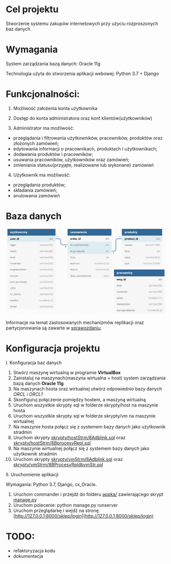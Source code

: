 Cel projektu 
==========

Stworzenie systemu zakupów internetowych przy użyciu rozproszonych baz danych.

Wymagania
==========

System zarządzania bazą danych: Oracle 11g

Technologia użyta do stworzenia aplikacji webowej: Python 3.7 + Django

Funkcjonalności:
==============
1. Możliwość założenia konta użytkownika

2. Dostęp do konta administratora oraz kont klientów(użytkowników)

3. Administrator ma możliwość:
* przeglądania i filtrowania użytkowników, pracowników, produktów oraz złożonych zamówień;
* edytowania informacji o pracownikach, produktach i użytkownikach;
* dodawania produktów i pracowników;
* usuwania pracowników, użytkowników oraz zamówień;
* zmieniania statusu(przyjęte, realizowane lub wykonane) zamówień

4. Użytkownik ma możliwość:
* przeglądania produktów;
* składania zamówień;
* anulowania zamówień

Baza danych
========

![tabele schemat](tabele.png "Tabele w bazie danych")

Informacje na temat zastosowanych mechanizmów replikacji oraz partycjonowania są zawarte w [sprawozdaniu](https://github.com/robert-czwartosz/sklep-internetowy/blob/main/ROBDsprawozdanie.pdf).

Konfiguracja projektu
===================

I. Konfiguracja baz danych

1. Stwórz maszynę wirtualną w programie **VirtualBox**
2. Zainstaluj na maszynach(maszyna wirtualna + host) system zarządzania bazą danych **Oracle 11g**
3. Na maszynach hosta oraz wirtualnej utwórz odpowiednio bazy danych *ORCL* i *ORCL1*
4. Skonfiguruj połączenie pomiędzy hostem, a maszyną wirtualną
5. Uruchom wszystkie skrypty sql w folderze skrypty/host na maszynie hosta
6. Uruchom wszystkie skrypty sql w folderze skrypty/vm na maszynie wirtualnej
7. Na maszynie hosta połącz się z systemem bazy danych jako użytkownik stradmin
8. Uruchom skrypty [skrypty/hostStrm/8Adblink.sql](https://github.com/robert-czwartosz/sklep-internetowy/blob/main/skrypty/hostStrm/8Adblink.sql) oraz [skrypty/hostStrm/8BprocesyRepl.sql](https://github.com/robert-czwartosz/sklep-internetowy/blob/main/skrypty/hostStrm/8BprocesyRepl.sql)
9. Na maszynie wirtualnej połącz się z systemem bazy danych jako użytkownik stradmin
10. Uruchom skrypty [skrypty/vmStrm/8Adblink.sql](https://github.com/robert-czwartosz/sklep-internetowy/blob/main/skrypty/vmStrm/8Adblink.sql) oraz [skrypty/vmStrm/8BProcesyRpldbvmStr.sql](https://github.com/robert-czwartosz/sklep-internetowy/blob/main/skrypty/vmStrm/8BprocesyRepldbvmStr.sql)

II. Uruchomienie aplikacji

Wymagania: Python 3.7, Django, cx_Oracle.
1. Uruchom commander i przejdź do folderu [appka/](https://github.com/robert-czwartosz/sklep-internetowy/blob/main/appka/) zawierającego skrypt [manage.py](https://github.com/robert-czwartosz/sklep-internetowy/blob/main/appka/manage.py)
2. Uruchom polecenie: python manage.py runserver
3. Uruchom przeglądarkę i wejdź na stronę [http://127.0.0.1:8000/sklep/login](http://127.0.0.1:8000/sklep/login)


TODO:
====

* refaktoryzacja kodu
* dokumentacja